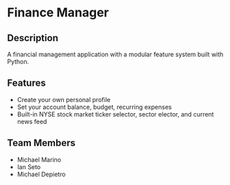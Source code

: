 # Finance Manager

## Description

A financial management application with a modular feature system built with Python.

## Features

* Create your own personal profile
* Set your account balance, budget, recurring expenses 
* Built-in NYSE stock market ticker selector, sector elector, and current news feed

## Team Members

* Michael Marino
* Ian Seto
* Michael Depietro
